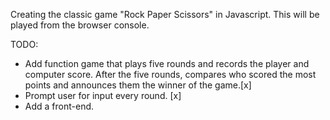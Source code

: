 Creating the classic game "Rock Paper Scissors" in Javascript. This will be played from the browser console.

TODO:
- Add function game that plays five rounds and records the player and computer score. After the five rounds, compares who scored the most points and announces them the winner of the game.[x]
- Prompt user for input every round. [x]
- Add a front-end. 
